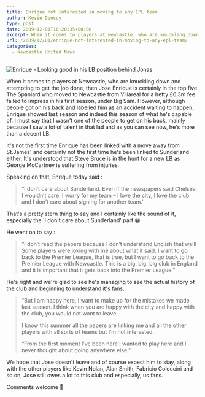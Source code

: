 ```yaml
---
title: Enrique not interested in moving to any EPL team
author: Kevin Doocey
type: post
date: 2009-12-01T16:20:35+00:00
excerpt: When it comes to players at Newcastle, who are knuckling down..
url: /2009/12/01/enrique-not-interested-in-moving-to-any-epl-team/
categories:
  - Newcastle United News
---
```


![Enrique - Looking good in his LB position behind Jonas](https://www1.pictures.zimbio.com/gi/Sheffield+United+v+Newcastle+United+Wyox1AMao8om.jpg "Jose Enrique - Newcastle United Defender")

When it comes to players at Newcastle, who are knuckling down and attempting to get the job done, then Jose Enrique is certainly in the top five. The Spaniard who moved to Newcastle from Villareal for a hefty £6.3m fee failed to impress in his first season, under Big Sam. However, although people got on his back and labelled him as an accident waiting to happen, Enrique showed last  season and indeed this season of what he's capable of. I must say that I wasn't one of the people to get on his back, mainly because I saw a lot of talent in that lad and as you can see now, he's more than a decent LB.

It's not the first time Enrique has been linked with a move away from St.James' and certainly not the first time he's been linked to Sunderland either. It's understood that Steve Bruce is in the hunt for a new LB as George McCartney is suffering from injuries.

Speaking on that, Enrique today said :

> “I don’t care about Sunderland. Even if the newspapers said Chelsea, I wouldn’t care. I worry for my team – I love the city, I love the club and I don’t care about signing for another team.'

That's a pretty stern thing to say and I certainly like the sound of it, especially the 'I don't care about Sunderland' part 😀

He went on to say :

> “I don’t read the papers because I don’t understand English that well! Some players were joking with me about what it said. I want to go back to the Premier League, that is true, but I want to go back to the Premier League with Newcastle. This is a big, big, big club in England and it is important that it gets back into the Premier League.”

He's right and we're glad to see he's managing to see the actual history of the club and beginning to understand it's fans.

> “But I am happy here, I want to make up for the mistakes we made last season. I think when you are happy with the city and happy with the club, you would not want to leave.
>
> I know this summer all the papers are linking me and all the other players with all sorts of teams but I’m not interested.
>
> “From the first moment I’ve been here I wanted to play here and I never thought about going anywhere else.”

We hope that Jose doesn't leave and of course expect him to stay, along with the other players like Kevin Nolan, Alan Smith, Fabricio Coloccini and so on, Jose still owes a lot to this club and especially, us fans.

Comments welcome 🙂
